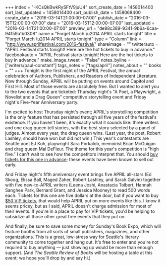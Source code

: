 +++
index = "-KCsQkBwkRySFtV9juU4"
sort_create_date = 1458014400
sort_last_updated = 1458014400
sort_publish_date = 1458068400
create_date = "2016-03-14T21:00:00-07:00"
publish_date = "2016-03-15T12:00:00-07:00"
date = "2016-03-15T12:00:00-07:00"
last_updated = "2016-03-14T21:00:00-07:00"
preview_url = "de98c389-9341-9b6a-6caa-94159a1b0308"
name = "Forget March \u2014 APRIL starts tonight"
title = "Forget March \u2014 APRIL starts tonight"
type = "Column"
link = "http://www.aprilfestival.com/2016-festival/"
shareimage = ""
twitterauto = "APRIL Festival starts tonight! Here are the hot tickets to buy in advance."
facebookauto = "APRIL Festival starts tonight! Here are the hot tickets to buy in advance."
make_image_tweet = "False"
notes_byline = ["writers/paul-constant"]
tags_notes = ["tags/april"]
notes_about = ""
books = ""
+++
Tonight is the first night of the APRIL Festival, the annual celebration of Authors, Publishers, and Readers of Independent Literature. Now through Sunday, APRIL will be putting on events around Capitol and First Hill. Most of those events are absolutely free. But I wanted to alert you to the two events that are ticketed: Thursday night's "A Poet, a Playwright, a Novelist and a Drag Queen" competitive storytelling event and Friday night's Five-Year Anniversary party.

I'm excited to host Thursday night's event; APRIL's storytelling competition is the only feature that has persisted through all five years of the festival's existence. If you haven't been, it's exactly what it sounds like: three writers and one drag queen tell stories, with the best story selected by a panel of judges. Almost every year, the drag queen wins. (Last year, the poet, Robert Lashley, should have won but did not win.) This year's contestants are Seattle poet EJ Koh, playwright Sara Porkalob, memoirist Brian McGuigan and drag queen Mal DeFleur. The theme for this year's competition is "high five." I can't wait to see how the competitors interpret that. You should [buy tickets for this one in advance](https://www.strangertickets.com/events/32033804/a-poet-a-playwright-a-novelist-and-a-drag-queen); these events have been known to sell out early.

And Friday night's fifth anniversary event brings five APRIL all-stars (Ed Skoog, Elissa Ball, Maged Zaher, Robert Lashley, and Sarah Galvin) together with five new-to-APRIL writers (Leena Joshi, Anastacia Tolbert, Hannah Sanghee Park, Bernard Grant, and Jessica Mooney) to read 500 words each. Tickets for this one are five dollars at the door, but if you want to buy [$50 VIP tickets](https://www.strangertickets.com/events/32033928/aprils-5th-anniversary-park), that would help APRIL put on more events like this. I know it seems pricey, but as I said, APRIL doesn't charge admission for most of their events. If you're in a place to pay for VIP tickets, you'd be helping to subsidize all those other great free events that they put on.

And finally, be sure to save some money for Sunday's Book Expo, which will feature booths from all sorts of small publishers, magazines, and other organizations. This is a great, low-stress way for Seattle's literary community to come together and hang out. It's free to enter and you're not required to buy anything — just showing up would be more than enough support. (And *The Seattle Review of Books* will be hosting a table at this event; we hope you'll drop by and say hi.)